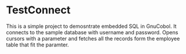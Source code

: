 # TestConnect
This is a simple project to demosntrate embedded SQL in GnuCobol.
It connects to the sample database with username and password.
Opens cursors with a parameter and fetches all the records form the employee table that fit the paramter.
